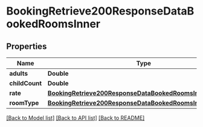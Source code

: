 # BookingRetrieve200ResponseDataBookedRoomsInner

## Properties
Name | Type | Description | Notes
------------ | ------------- | ------------- | -------------
**adults** | **Double** |  | [optional] 
**childCount** | **Double** |  | [optional] 
**rate** | [**BookingRetrieve200ResponseDataBookedRoomsInnerRate**](BookingRetrieve200ResponseDataBookedRoomsInnerRate.md) |  | [optional] 
**roomType** | [**BookingRetrieve200ResponseDataBookedRoomsInnerRoomType**](BookingRetrieve200ResponseDataBookedRoomsInnerRoomType.md) |  | [optional] 

[[Back to Model list]](../README.md#documentation-for-models) [[Back to API list]](../README.md#documentation-for-api-endpoints) [[Back to README]](../README.md)


